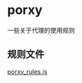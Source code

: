 # porxy

一些关于代理的使用规则

## 规则文件
[porxy_rules.js](https://fastly.jsdelivr.net/gh/wulaxy/porxy@main/porxy_rules.js)
